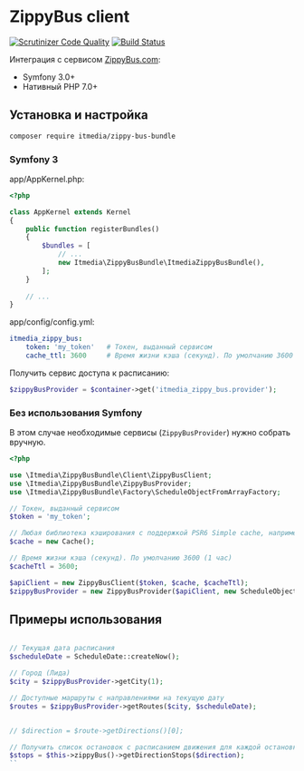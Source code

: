 ZippyBus client
===============

[![Scrutinizer Code Quality](https://scrutinizer-ci.com/g/itmedia-by/zippy-bus-bundle/badges/quality-score.png?b=develop)](https://scrutinizer-ci.com/g/itmedia-by/zippy-bus-bundle/?branch=develop)
[![Build Status](https://scrutinizer-ci.com/g/itmedia-by/zippy-bus-bundle/badges/build.png?b=develop)](https://scrutinizer-ci.com/g/itmedia-by/zippy-bus-bundle/build-status/develop)

Интеграция с сервисом [ZippyBus.com](https://zippybus.com/):
- Symfony 3.0+
- Нативный PHP 7.0+


Установка и настройка 
---------------------


```bash
composer require itmedia/zippy-bus-bundle
```


### Symfony 3

app/AppKernel.php: 

```php
<?php

class AppKernel extends Kernel
{
    public function registerBundles()
    {
        $bundles = [
            // ...
            new Itmedia\ZippyBusBundle\ItmediaZippyBusBundle(),        
        ];
    }
    
    // ...
}
```

app/config/config.yml:

```yaml
itmedia_zippy_bus:
    token: 'my_token'   # Токен, выданный сервисом
    cache_ttl: 3600     # Время жизни кэша (секунд). По умолчанию 3600 (1 час)
```

Получить сервис доступа к расписанию:

```php
$zippyBusProvider = $container->get('itmedia_zippy_bus.provider');
```


### Без использования Symfony

В этом случае необходимые сервисы (`ZippyBusProvider`) нужно собрать вручную.

```php
<?php

use \Itmedia\ZippyBusBundle\Client\ZippyBusClient;
use \Itmedia\ZippyBusBundle\ZippyBusProvider;
use \Itmedia\ZippyBusBundle\Factory\ScheduleObjectFromArrayFactory;

// Токен, выданный сервисом
$token = 'my_token';

// Любая библиотека кэширования с поддержкой PSR6 Simple cache, например https://github.com/symfony/cache
$cache = new Cache();

// Время жизни кэша (секунд). По умолчанию 3600 (1 час)
$cacheTtl = 3600; 

$apiClient = new ZippyBusClient($token, $cache, $cacheTtl);
$zippyBusProvider = new ZippyBusProvider($apiClient, new ScheduleObjectFromArrayFactory());
```



Примеры использования
---------------------


```php

// Текущая дата расписания
$scheduleDate = ScheduleDate::createNow();

// Город (Лида)
$city = $zippyBusProvider->getCity(1); 

// Доступные маршруты с направлениями на текущую дату 
$routes = $zippyBusProvider->getRoutes($city, $scheduleDate);


// $direction = $route->getDirections()[0];

// Получить список остановок с расписанием движения для каждой остановки  
$stops = $this->zippyBus()->getDirectionStops($direction);
``


